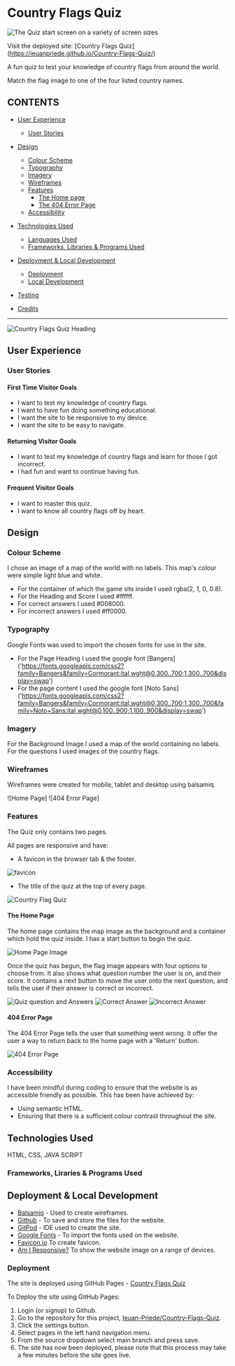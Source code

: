# Country Flags Quiz

![The Quiz start screen on a variety of screen sizes](/assets/images/Screenshot%202024-12-05%20141751.png)

Visit the deployed site: [Country Flags Quiz] (https://ieuanpriede.github.io/Country-Flags-Quiz/)

A fun quiz to test your knowledge of country flags from around the world.

Match the flag image to one of the four listed country names.

## CONTENTS

* [User Experience](#user-experience)
  * [User Stories](#user-stories)

* [Design](#design) 
  * [Colour Scheme](#colour-scheme)
  * [Typography](#typography)
  * [Imagery](#imagery)
  * [Wireframes](#wireframes)
  * [Features](#features)
    * [The Home page](#the-home-page)
    * [The 404 Error Page](#the-404-error-page)
  * [Accessibility](#accessibility)

* [Technologies Used](#technologies-used)
  * [Languages Used](#languages-used)
  * [Frameworks, Libraries & Programs Used](#frameworks-libraries--programs-used)

* [Deployment & Local Development](#deployment--local-development)
  * [Deployment](#deployment)
  * [Local Development](#local-development)

* [Testing](#testing)

* [Credits](#credits)

- - -

![Country Flags Quiz Heading](/assets/images/Screenshot%202024-12-05%20142625.png)  

## User Experience

### User Stories

#### First Time Visitor Goals

* I want to test my knowledge of country flags.
* I want to have fun doing something educational.
* I want the site to be responsive to my device.
* I want the site to be easy to navigate.

#### Returning Visitor Goals

* I want to test my knowledge of country flags and learn for those I got incorrect.
* I had fun and want to continue having fun.

#### Frequent Visitor Goals

* I want to master this quiz.
* I want to know all country flags off by heart.

## Design

### Colour Scheme

I chose an image of a map of the world with no labels. This map's colour were simple light blue and white.

* For the container of which the game sits inside I used rgba(2, 1, 0, 0.8).
* For the Heading and Score I used #ffffff.
* For correct answers I used #008000.
* For incorrect answers I used #ff0000.

### Typography

Google Fonts was used to import the chosen fonts for use in the site.

* For the Page Heading I used the google font [Bangers] ('https://fonts.googleapis.com/css2?family=Bangers&family=Cormorant:ital,wght@0,300..700;1,300..700&display=swap')
* For the page content I used the google font [Noto Sans] ('https://fonts.googleapis.com/css2?family=Bangers&family=Cormorant:ital,wght@0,300..700;1,300..700&family=Noto+Sans:ital,wght@0,100..900;1,100..900&display=swap')

### Imagery

For the Background Image I used a map of the world containing no labels.
For the questions I used images of the country flags.

### Wireframes

Wireframes were created for mobile, tablet and desktop using balsamiq.

![Home Page]
![404 Error Page]

### Features

The Quiz only contains two pages.

All pages are responsive and have:

* A favicon in the browser tab & the footer.

![favicon](/assets/images/favicon.png)

* The title of the quiz at the top of every page.

![Country Flag Quiz](/assets/images/Screenshot%202024-12-05%20142625.png)

#### The Home Page

The home page contains the map image as the background and a container which hold the quiz inside. I has a start button to begin the quiz.

![Home Page Image](/assets/images/Screenshot%202024-12-05%20141751.png)

Once the quiz has begun, the flag image appears with four options to choose from. It also shows what question number the user is on, and their score.
It contains a next button to move the user onto the next question, and tells the user if their answer is correct or incorrect.

![Quiz question and Answers](/assets/images/question%20and%20answer.png)
![Correct Answer](/assets/images/correct%20answer.png)
![Incorrect Answer](/assets/images/incorrect%20answer.png)

#### 404 Error Page

The 404 Error Page tells the user that something went wrong. It offer the user a way to return back to the home page with a 'Return' button.

![404 Error Page](/assets/images/404.png)

### Accessibility 

I have been mindful during coding to ensure that the website is as accessible friendly as possible. This has been have achieved by:

* Using semantic HTML.
* Ensuring that there is a sufficient colour contrast throughout the site.

## Technologies Used

HTML, CSS, JAVA SCRIPT

### Frameworks, Liraries & Programs Used

## Deployment & Local Development

* [Balsamiq](https://balsamiq.com/) - Used to create wireframes.
* [Github](https://github.com/) - To save and store the files for the website.
* [GitPod](https://gitpod.io/) - IDE used to create the site.
* [Google Fonts](https://fonts.google.com/) - To import the fonts used on the website.
* [Favicon.io](https://favicon.io/) To create favicon.
* [Am I Responsive?](http://ami.responsivedesign.is/) To show the website image on a range of devices.

### Deployment

The site is deployed using GitHub Pages - [Country Flags Quiz](https://ieuanpriede.github.io/Country-Flags-Quiz/)

To Deploy the site using GitHub Pages:

1. Login (or signup) to Github.
2. Go to the repository for this project, [Ieuan-Priede/Country-Flags-Quiz](https://github.com/IeuanPriede/Country-Flags-Quiz).
3. Click the settings button.
4. Select pages in the left hand navigation menu.
5. From the source dropdown select main branch and press save.
6. The site has now been deployed, please note that this process may take a few minutes before the site goes live.